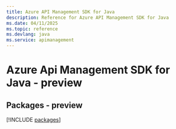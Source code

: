 ```yaml
---
title: Azure API Management SDK for Java
description: Reference for Azure API Management SDK for Java
ms.date: 04/11/2025
ms.topic: reference
ms.devlang: java
ms.service: apimanagement
---
```

# Azure Api Management SDK for Java - preview
## Packages - preview
[!INCLUDE [packages](api-management-index.md)]